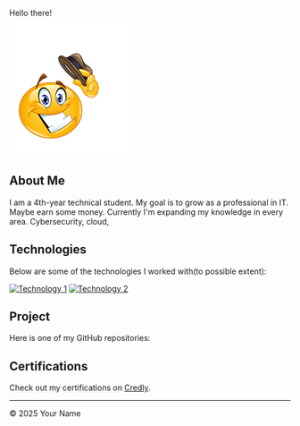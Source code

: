 Hello there! <br>
<img src="Howdy.png" alt="Howdy">
## About Me
I am a 4th-year technical student. My goal is to grow as a professional in IT. Maybe earn some money.
Currently I'm expanding my knowledge in every area. Cybersecurity, cloud, 

## Technologies
Below are some of the technologies I worked with(to possible extent):

[![Technology 1](path/to/tech1.png)](https://link-to-tech1.com)
[![Technology 2](path/to/tech2.png)](https://link-to-tech2.com)

## Project
Here is one of my GitHub repositories:
<!-- Add project links here -->
<!-- Example:
- [Project Name](https://github.com/yourusername/project): Description of the project.
-->

## Certifications
Check out my certifications on [Credly](https://www.credly.com/users/your-profile).

---

© 2025 Your Name
